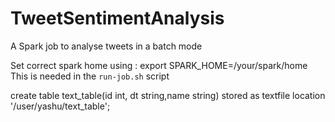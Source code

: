 # TweetSentimentAnalysis
A Spark job to analyse tweets in a batch mode

Set correct spark home using :
export SPARK_HOME=/your/spark/home
This is needed in the `run-job.sh` script

create table text_table(id int, dt string,name string) stored as textfile location '/user/yashu/text_table';